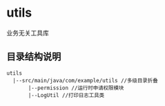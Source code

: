 # utils

业务无关工具库

## 目录结构说明

```
utils
  |--src/main/java/com/example/utils //多级目录折叠
       |--permission //运行时申请权限模块
       |--LogUtil //打印日志工具类
```